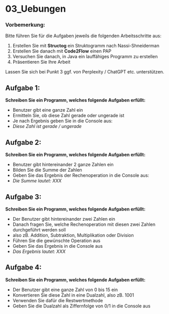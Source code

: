 # 03_Uebungen

### Vorbemerkung:

Bitte führen Sie für die Aufgaben jeweils die folgenden Arbeitsschritte aus:

1. Erstellen Sie mit **Structog** ein Struktogramm nach Nassi-Shneiderman
2. Erstellen Sie danach mit **Code2Flow** einen PAP
3. Versuchen Sie danach, in Java ein lauffähiges Programm zu erstellen
4. Präsentieren Sie Ihre Arbeit

Lassen Sie sich bei Punkt 3 ggf. von Perplexity / ChatGPT etc. unterstützen.

## Aufgabe 1:

**Schreiben Sie ein Programm, welches folgende Aufgaben erfüllt:**

- Benutzer gibt eine ganze Zahl ein
- Ermitteln Sie, ob diese Zahl gerade oder ungerade ist
- Je nach Ergebnis geben Sie in die Console aus:
- *Diese Zahl ist gerade / ungerade*

## Aufgabe 2:

**Schreiben Sie ein Programm, welches folgende Aufgaben erfüllt:**

- Benutzer gibt hintereinander 2 ganze Zahlen ein
- Bilden Sie die Summe der Zahlen
- Geben Sie das Ergebnis der Rechenoperation in die Console aus:
- *Die Summe lautet: XXX*


## Aufgabe 3:

**Schreiben Sie ein Programm, welches folgende Aufgaben erfüllt:**

- Der Benutzer gibt hintereinander zwei Zahlen ein
- Danach fragen Sie, welche Rechenoperation mit diesen zwei Zahlen durchgeführt werden soll
- also zB. Addition, Subtraktion, Multiplikation oder Division
- Führen Sie die gewünschte Operation aus
- Geben Sie das Ergebnis in die Console aus
- *Das Ergebnis lautet: XXX*


## Aufgabe 4:

**Schreiben Sie ein Programm, welches folgende Aufgaben erfüllt:**

- Der Benutzer gibt eine ganze Zahl von 0 bis 15 ein
- Konvertieren Sie diese Zahl in eine Dualzahl, also zB. 1001 
- Verwenden Sie dafür die Restwertmethode 
- Geben Sie die Dualzahl als Ziffernfolge von 0/1 in die Console aus



